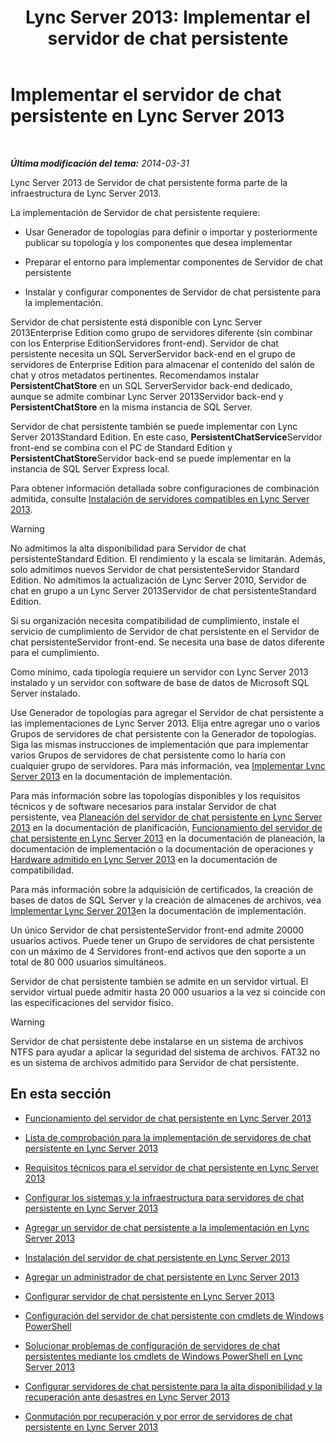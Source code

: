 ﻿---
title: 'Lync Server 2013: Implementar el servidor de chat persistente'
TOCTitle: Implementar el servidor de chat persistente
ms:assetid: e3b930fb-6855-47f0-b6b3-7dfae386540d
ms:mtpsurl: https://technet.microsoft.com/es-es/library/JJ205357(v=OCS.15)
ms:contentKeyID: 48276981
ms.date: 01/07/2017
mtps_version: v=OCS.15
ms.translationtype: HT
---

# Implementar el servidor de chat persistente en Lync Server 2013

 

_**Última modificación del tema:** 2014-03-31_

Lync Server 2013 de Servidor de chat persistente forma parte de la infraestructura de Lync Server 2013.

La implementación de Servidor de chat persistente requiere:

  - Usar Generador de topologías para definir o importar y posteriormente publicar su topología y los componentes que desea implementar

  - Preparar el entorno para implementar componentes de Servidor de chat persistente

  - Instalar y configurar componentes de Servidor de chat persistente para la implementación.

Servidor de chat persistente está disponible con Lync Server 2013Enterprise Edition como grupo de servidores diferente (sin combinar con los Enterprise EditionServidores front-end). Servidor de chat persistente necesita un SQL ServerServidor back-end en el grupo de servidores de Enterprise Edition para almacenar el contenido del salón de chat y otros metadatos pertinentes. Recomendamos instalar **PersistentChatStore** en un SQL ServerServidor back-end dedicado, aunque se admite combinar Lync Server 2013Servidor back-end y **PersistentChatStore** en la misma instancia de SQL Server.

Servidor de chat persistente también se puede implementar con Lync Server 2013Standard Edition. En este caso, **PersistentChatService**Servidor front-end se combina con el PC de Standard Edition y **PersistentChatStore**Servidor back-end se puede implementar en la instancia de SQL Server Express local.

Para obtener información detallada sobre configuraciones de combinación admitida, consulte [Instalación de servidores compatibles en Lync Server 2013](lync-server-2013-supported-server-collocation.md).

> [!WARNING]  
> No admitimos la alta disponibilidad para Servidor de chat persistenteStandard Edition. El rendimiento y la escala se limitarán. Además, solo admitimos nuevos Servidor de chat persistenteServidor Standard Edition. No admitimos la actualización de Lync Server 2010, Servidor de chat en grupo a un Lync Server 2013Servidor de chat persistenteStandard Edition.



Si su organización necesita compatibilidad de cumplimiento, instale el servicio de cumplimiento de Servidor de chat persistente en el Servidor de chat persistenteServidor front-end. Se necesita una base de datos diferente para el cumplimiento.

Como mínimo, cada tipología requiere un servidor con Lync Server 2013 instalado y un servidor con software de base de datos de Microsoft SQL Server instalado.

Use Generador de topologías para agregar el Servidor de chat persistente a las implementaciones de Lync Server 2013. Elija entre agregar uno o varios Grupos de servidores de chat persistente con la Generador de topologías. Siga las mismas instrucciones de implementación que para implementar varios Grupos de servidores de chat persistente como lo haría con cualquier grupo de servidores. Para más información, vea [Implementar Lync Server 2013](lync-server-2013-deploying-lync-server.md) en la documentación de implementación.

Para más información sobre las topologías disponibles y los requisitos técnicos y de software necesarios para instalar Servidor de chat persistente, vea [Planeación del servidor de chat persistente en Lync Server 2013](lync-server-2013-planning-for-persistent-chat-server.md) en la documentación de planificación, [Funcionamiento del servidor de chat persistente en Lync Server 2013](lync-server-2013-how-persistent-chat-server-works.md) en la documentación de planeación, la documentación de implementación o la documentación de operaciones y [Hardware admitido en Lync Server 2013](lync-server-2013-supported-hardware.md) en la documentación de compatibilidad.

Para más información sobre la adquisición de certificados, la creación de bases de datos de SQL Server y la creación de almacenes de archivos, vea [Implementar Lync Server 2013](lync-server-2013-deploying-lync-server.md)en la documentación de implementación.

Un único Servidor de chat persistenteServidor front-end admite 20000 usuarios activos. Puede tener un Grupo de servidores de chat persistente con un máximo de 4 Servidores front-end activos que den soporte a un total de 80 000 usuarios simultáneos.

Servidor de chat persistente también se admite en un servidor virtual. El servidor virtual puede admitir hasta 20 000 usuarios a la vez si coincide con las especificaciones del servidor físico.

> [!WARNING]  
> Servidor de chat persistente debe instalarse en un sistema de archivos NTFS para ayudar a aplicar la seguridad del sistema de archivos. FAT32 no es un sistema de archivos admitido para Servidor de chat persistente.



## En esta sección

  - [Funcionamiento del servidor de chat persistente en Lync Server 2013](lync-server-2013-how-persistent-chat-server-works.md)

  - [Lista de comprobación para la implementación de servidores de chat persistente en Lync Server 2013](lync-server-2013-deployment-checklist-for-persistent-chat-server.md)

  - [Requisitos técnicos para el servidor de chat persistente en Lync Server 2013](lync-server-2013-technical-requirements-for-persistent-chat-server.md)

  - [Configurar los sistemas y la infraestructura para servidores de chat persistente en Lync Server 2013](lync-server-2013-setting-up-systems-and-infrastructure-for-persistent-chat-server.md)

  - [Agregar un servidor de chat persistente a la implementación en Lync Server 2013](lync-server-2013-adding-persistent-chat-server-to-your-deployment.md)

  - [Instalación del servidor de chat persistente en Lync Server 2013](lync-server-2013-installing-persistent-chat-server.md)

  - [Agregar un administrador de chat persistente en Lync Server 2013](lync-server-2013-adding-a-persistent-chat-administrator.md)

  - [Configurar servidor de chat persistente en Lync Server 2013](lync-server-2013-configuring-persistent-chat-server.md)

  - [Configuración del servidor de chat persistente con cmdlets de Windows PowerShell](configuring-persistent-chat-server-by-using-windows-powershell-cmdlets.md)

  - [Solucionar problemas de configuración de servidores de chat persistentes mediante los cmdlets de Windows PowerShell en Lync Server 2013](lync-server-2013-troubleshooting-persistent-chat-server-configuration-using-windows-powershell-cmdlets.md)

  - [Configurar servidores de chat persistente para la alta disponibilidad y la recuperación ante desastres en Lync Server 2013](lync-server-2013-configuring-persistent-chat-server-for-high-availability-and-disaster-recovery.md)

  - [Conmutación por recuperación y por error de servidores de chat persistente en Lync Server 2013](lync-server-2013-failing-over-and-failing-back-persistent-chat-server.md)

